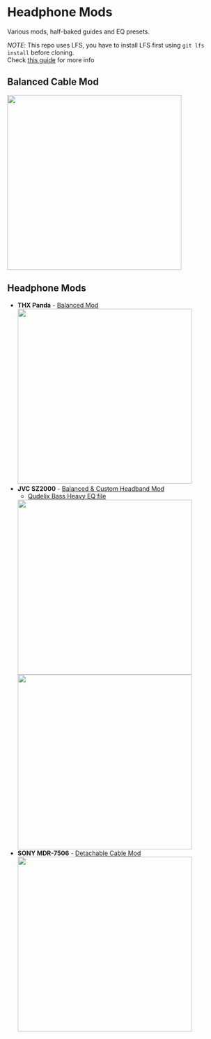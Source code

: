 # Headphone Mods

Various mods, half-baked guides and EQ presets.

*NOTE*: This repo uses LFS,
you have to install LFS first using `git lfs install` before cloning.  
Check [this guide](https://docs.github.com/en/repositories/working-with-files/managing-large-files/installing-git-large-file-storage)  for more info

## Balanced Cable Mod

<img src="images/cable.png" width="400"/>

## Headphone Mods

- **THX Panda** - [Balanced Mod](THX%20Panda/THX%20Panda.md)  
  <img src="THX Panda/original.jpg" height="400"/>  
- **JVC SZ2000** - [Balanced & Custom Headband Mod](JVC%20SZ2000/JVC%20SZ2000.md)
    - [Qudelix Bass Heavy EQ file](JVC%20SZ2000/SZ2000_bass-5k_usr_SZ%203.7.24.txt)  
  <img src="JVC SZ2000/original.webp" height="400"/>
  <img src="JVC SZ2000/final_mod.jpg" height="400"/>
- **SONY MDR-7506** - [Detachable Cable Mod](SONY%20MDR-7506/SONY%20MDR%207506.md)  
  <img src="SONY MDR-7506/original.jpg" height="400"/>

